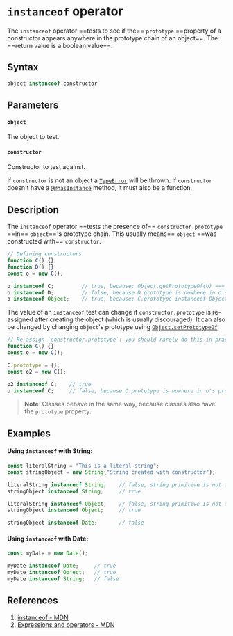 # `instanceof` operator

The `instanceof` operator ==tests to see if the== `prototype` ==property of a constructor appears anywhere in the prototype chain of an object==. The ==return value is a boolean value==.

## Syntax

```js
object instanceof constructor
```

## Parameters

#### `object`

The object to test.

#### `constructor`

Constructor to test against.

If `constructor` is not an object a [`TypeError`](https://developer.mozilla.org/en-US/docs/Web/JavaScript/Reference/Global_Objects/TypeError) will be thrown. If `constructor` doesn't have a [`@@hasInstance`](https://developer.mozilla.org/en-US/docs/Web/JavaScript/Reference/Global_Objects/Symbol/hasInstance) method, it must also be a function.

## Description

The `instanceof` operator ==tests the presence of== `constructor.prototype` ==in== `object`=='s prototype chain. This usually means== `object` ==was constructed with== `constructor`.

```js
// Defining constructors
function C() {}
function D() {}
const o = new C();

o instanceof C;			// true, because: Object.getPrototypeOf(o) === C.prototype
o instanceof D;			// false, because D.prototype is nowhere in o's prototype chain
o instanceof Object;	// true, because: C.prototype instanceof Object; // true
```

The value of an `instanceof` test can change if `constructor.prototype` is re-assigned after creating the object (which is usually discouraged). It can also be changed by changing `object`'s prototype using [`Object.setPrototypeOf`](https://developer.mozilla.org/en-US/docs/Web/JavaScript/Reference/Global_Objects/Object/setPrototypeOf).

```js
// Re-assign `constructor.prototype`: you should rarely do this in practice.
function C() {}
const o = new C();

C.prototype = {};
const o2 = new C();

o2 instanceof C;	// true
o instanceof C;		// false, because C.prototype is nowhere in o's prototype chain anymore
```

> **Note**: Classes behave in the same way, because classes also have the `prototype` property.

## Examples

#### Using `instanceof` with String:

```js
const literalString = "This is a literal string";
const stringObject = new String("String created with constructor");

literalString instanceof String;	// false, string primitive is not a String
stringObject instanceof String;		// true

literalString instanceof Object;	// false, string primitive is not an Object
stringObject instanceof Object;		// true

stringObject instanceof Date;		// false
```

#### Using `instanceof` with Date:

```js
const myDate = new Date();

myDate instanceof Date;		// true
myDate instanceof Object;	// true
myDate instanceof String;	// false
```

## References

1. [instanceof - MDN](https://developer.mozilla.org/en-US/docs/Web/JavaScript/Reference/Operators/instanceof)
2. [Expressions and operators - MDN](https://developer.mozilla.org/en-US/docs/Web/JavaScript/Reference/Operators)

